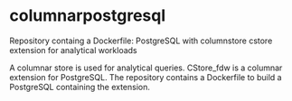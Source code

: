 # columnarpostgresql
Repository containg a Dockerfile: PostgreSQL with columnstore cstore extension for analytical workloads

A columnar store is used for analytical queries. CStore_fdw is a columnar extension for PostgreSQL. The repository contains a Dockerfile to build a PostgreSQL containing the extension. 
